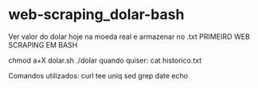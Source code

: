 # web-scraping_dolar-bash
Ver valor do dolar hoje na moeda real e armazenar no .txt
PRIMEIRO WEB SCRAPING EM BASH

chmod a+X dolar.sh
./dolar 
quando quiser: cat historico.txt 

Comandos utilizados:
curl
tee
uniq
sed
grep
date
echo
